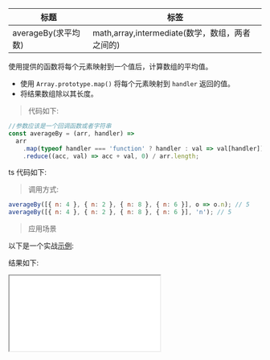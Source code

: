 | 标题                | 标签                                            |
| ------------------- | ----------------------------------------------- |
| averageBy(求平均数) | math,array,intermediate(数学，数组，两者之间的) |

使用提供的函数将每个元素映射到一个值后，计算数组的平均值。

- 使用 `Array.prototype.map()` 将每个元素映射到 `handler` 返回的值。
- 将结果数组除以其长度。

> 代码如下:

```js
//参数应该是一个回调函数或者字符串
const averageBy = (arr, handler) =>
  arr
    .map(typeof handler === 'function' ? handler : val => val[handler])
    .reduce((acc, val) => acc + val, 0) / arr.length;
```

ts 代码如下:

<div class="code-editor" data-url="codes/javascript/ts/average-by.ts" data-language="typescript"></div>

> 调用方式:

```js
averageBy([{ n: 4 }, { n: 2 }, { n: 8 }, { n: 6 }], o => o.n); // 5
averageBy([{ n: 4 }, { n: 2 }, { n: 8 }, { n: 6 }], 'n'); // 5
```

> 应用场景

以下是一个实战<a href="codes/javascript/html/average-by.html" target="_blank" rel="noopener noreferrer">示例</a>:

<div class="code-editor" data-url="codes/javascript/html/average-by.html" data-language="html"></div>

结果如下:

<iframe src="codes/javascript/html/average-by.html"></iframe>
